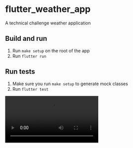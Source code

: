 # flutter_weather_app

A technical challenge weather application

## Build and run

1. Run `make setup` on the root of the app
2. Run `flutter run`

## Run tests

1. Make sure you run `make setup` to generate mock classes
2. Run `flutter test`

<video src="https://github.com/cem-ergin/flutter_weather_app/assets/30066961/b42c8a95-9579-4626-bbe0-417efe373f04" />
